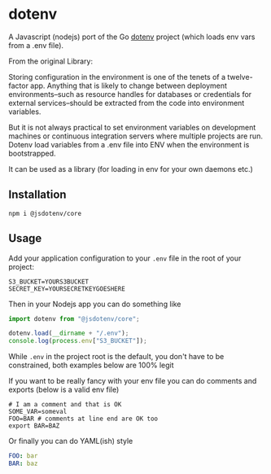 # dotenv

A Javascript (nodejs) port of the Go [dotenv](https://github.com/joho/godotenv) project (which loads env vars from a .env file).

From the original Library:

Storing configuration in the environment is one of the tenets of a twelve-factor app. Anything that is likely to change between deployment environments–such as resource handles for databases or credentials for external services–should be extracted from the code into environment variables.

But it is not always practical to set environment variables on development machines or continuous integration servers where multiple projects are run. Dotenv load variables from a .env file into ENV when the environment is bootstrapped.

It can be used as a library (for loading in env for your own daemons etc.)

## Installation

```shell
npm i @jsdotenv/core
```

## Usage

Add your application configuration to your `.env` file in the root of your project:

```shell
S3_BUCKET=YOURS3BUCKET
SECRET_KEY=YOURSECRETKEYGOESHERE
```

Then in your Nodejs app you can do something like

```js
import dotenv from "@jsdotenv/core";

dotenv.load(__dirname + "/.env");
console.log(process.env["S3_BUCKET"]);
```

While `.env` in the project root is the default, you don't have to be constrained, both examples below are 100% legit

If you want to be really fancy with your env file you can do comments and exports (below is a valid env file)

```shell
# I am a comment and that is OK
SOME_VAR=someval
FOO=BAR # comments at line end are OK too
export BAR=BAZ
```

Or finally you can do YAML(ish) style

```yaml
FOO: bar
BAR: baz
```
